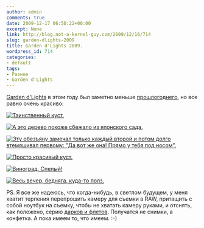 ```yaml
---
author: admin
comments: true
date: 2009-12-17 06:50:22+00:00
excerpt: None
link: http://blog.not-a-kernel-guy.com/2009/12/16/714
slug: garden-dlights-2009
title: Garden d'Lights 2009.
wordpress_id: 714
categories:
- default
tags:
- Разное
- Garden d'Lights
---
```


[Garden d'Lights](http://www.bellevuebotanical.org/events/fmevents_gardendlights.htm) в этом году был заметно меньше [прошлогоднего](http://blog.not-a-kernel-guy.com/2008/12/10/382), но все равно очень красиво:

[![Таинственный куст.](http://blog.not-a-kernel-guy.com/wp-content/uploads/2009/12/garden-dlights_1-300x211.jpg)](http://blog.not-a-kernel-guy.com/wp-content/uploads/2009/12/garden-dlights_1.jpg)

<!-- more -->

[![А это дерево похоже сбежало из японского сада.](http://blog.not-a-kernel-guy.com/wp-content/uploads/2009/12/garden-dlights_2-300x173.jpg)](http://blog.not-a-kernel-guy.com/wp-content/uploads/2009/12/garden-dlights_2.jpg)

[![Эту обезъяну замечал только каждый второй и потом долго втемяшивал первому: "Да вот же она! Прямо у тебя под носом".](http://blog.not-a-kernel-guy.com/wp-content/uploads/2009/12/garden-dlights_3-300x222.jpg)](http://blog.not-a-kernel-guy.com/wp-content/uploads/2009/12/garden-dlights_3.jpg)

[![Просто красивый куст.](http://blog.not-a-kernel-guy.com/wp-content/uploads/2009/12/garden-dlights_6-300x218.jpg)](http://blog.not-a-kernel-guy.com/wp-content/uploads/2009/12/garden-dlights_6.jpg)

[![Виноград. Спелый!](http://blog.not-a-kernel-guy.com/wp-content/uploads/2009/12/garden-dlights_7-300x194.jpg)](http://blog.not-a-kernel-guy.com/wp-content/uploads/2009/12/garden-dlights_7.jpg)

[![Весь вечер, бедняга, куда-то полз.](http://blog.not-a-kernel-guy.com/wp-content/uploads/2009/12/garden-dlights_8-300x207.jpg)](http://blog.not-a-kernel-guy.com/wp-content/uploads/2009/12/garden-dlights_8.jpg)

PS. Я все же надеюсь, что когда-нибудь, в светлом будущем, у меня хватит терпения перепрошить камеру для съемки в RAW, притащить с собой ноутбук на съемку, чтобы не хватать камеру руками, и отснять, как положено, серию [дарков и флетов](http://www.astronomy.ru/forum/index.php/topic,10072.0/topicseen.html). Получатся не снимки, а конфетка. А пока имеем то, что имеем. :-)
